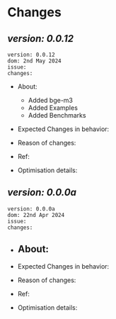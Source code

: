 **Changes**
============

_version: 0.0.12_
-----------------------
```
version: 0.0.12
dom: 2nd May 2024
issue:
changes:
```
* About:
  - Added bge-m3
  - Added Examples
  - Added Benchmarks

* Expected Changes in behavior:
* Reason of changes:
* Ref:
* Optimisation details:

_version: 0.0.0a_
-----------------------
```
version: 0.0.0a
dom: 22nd Apr 2024
issue:
changes:
```
* About:
  - 

* Expected Changes in behavior:
* Reason of changes:
* Ref:
* Optimisation details: